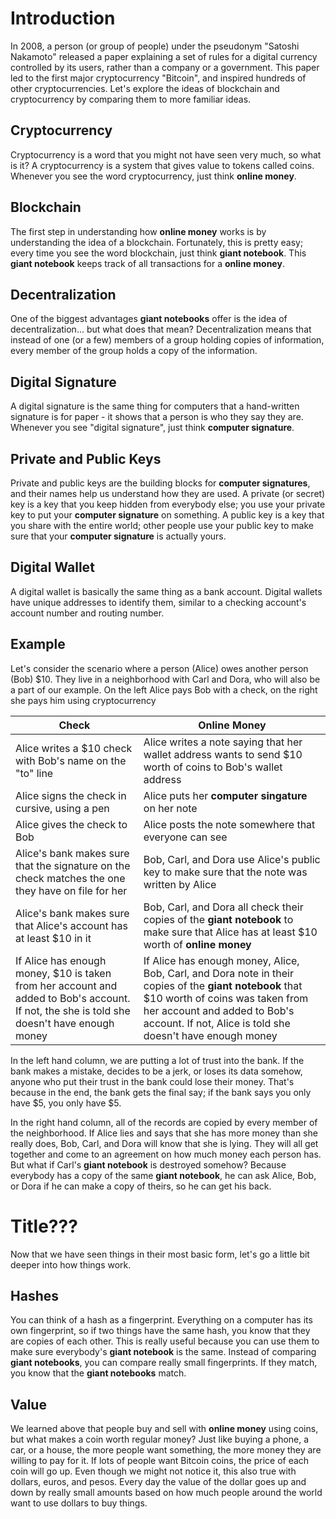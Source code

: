 # Introduction
In 2008, a person (or group of people) under the pseudonym "Satoshi Nakamoto" released a paper explaining a set of rules for a digital currency controlled by its users, rather than a company or a government. This paper led to the first major cryptocurrency "Bitcoin", and inspired hundreds of other cryptocurrencies.  Let's explore the ideas of blockchain and cryptocurrency by comparing them to more familiar ideas.

## Cryptocurrency
Cryptocurrency is a word that you might not have seen very much, so what is it?  A cryptocurrency is a system that gives value to tokens called coins.  Whenever you see the word cryptocurrency, just think **online money**.

## Blockchain
The first step in understanding how **online money** works is by understanding the idea of a blockchain.  Fortunately, this is pretty easy; every time you see the word blockchain, just think **giant notebook**. This **giant notebook** keeps track of all transactions for a **online money**.

## Decentralization
One of the biggest advantages **giant notebooks** offer is the idea of decentralization... but what does that mean?  Decentralization means that instead of one (or a few) members of a group holding copies of information, every member of the group holds a copy of the information.

## Digital Signature
A digital signature is the same thing for computers that a hand-written signature is for paper - it shows that a person is who they say they are. Whenever you see "digital signature", just think **computer signature**.

## Private and Public Keys
Private and public keys are the building blocks for **computer signatures**, and their names help us understand how they are used.  A private (or secret) key is a key that you keep hidden from everybody else; you use your private key to put your **computer signature** on something.  A public key is a key that you share with the entire world; other people use your public key to make sure that your **computer signature** is actually yours.

## Digital Wallet
A digital wallet is basically the same thing as a bank account.  Digital wallets have unique addresses to identify them, similar to a checking account's account number and routing number.

## Example
Let's consider the scenario where a person (Alice) owes another person (Bob) $10.  They live in a neighborhood with Carl and Dora, who will also be a part of our example.  On the left Alice pays Bob with a check, on the right she pays him using cryptocurrency

| Check | Online Money |
| --- | --- |
| Alice writes a $10 check with Bob's name on the "to" line | Alice writes a note saying that her wallet address wants to send $10 worth of coins to Bob's wallet address |
| Alice signs the check in cursive, using a pen | Alice puts her **computer singature** on her note |
| Alice gives the check to Bob | Alice posts the note somewhere that everyone can see |
| Alice's bank makes sure that the signature on the check matches the one they have on file for her | Bob, Carl, and Dora use Alice's public key to make sure that the note was written by Alice |
| Alice's bank makes sure that Alice's account has at least $10 in it | Bob, Carl, and Dora all check their copies of the **giant notebook** to make sure that Alice has at least $10 worth of **online money** |
| If Alice has enough money, $10 is taken from her account and added to Bob's account.  If not, the she is told she doesn't have enough money | If Alice has enough money, Alice, Bob, Carl, and Dora note in their copies of the **giant notebook** that $10 worth of coins was taken from her account and added to Bob's account.  If not, Alice is told she doesn't have enough money |

In the left hand column, we are putting a lot of trust into the bank.  If the bank makes a mistake, decides to be a jerk, or loses its data somehow, anyone who put their trust in the bank could lose their money.  That's because in the end, the bank gets the final say; if the bank says you only have $5, you only have $5.

In the right hand column, all of the records are copied by every member of the neighborhood.  If Alice lies and says that she has more money than she really does, Bob, Carl, and Dora will know that she is lying.  They will all get together and come to an agreement on how much money each person has.  But what if Carl's **giant notebook** is destroyed somehow?  Because everybody has a copy of the same **giant notebook**, he can ask Alice, Bob, or Dora if he can make a copy of theirs, so he can get his back.

# Title???
Now that we have seen things in their most basic form, let's go a little bit deeper into how things work.

## Hashes
You can think of a hash as a fingerprint.  Everything on a computer has its own fingerprint, so if two things have the same hash, you know that they are copies of each other.  This is really useful because you can use them to make sure everybody's **giant notebook** is the same.  Instead of comparing **giant notebooks**, you can compare really small fingerprints.  If they match, you know that the **giant notebooks** match.

## Value
We learned above that people buy and sell with **online money** using coins, but what makes a coin worth regular money?  Just like buying a phone, a car, or a house, the more people want something, the more money they are willing to pay for it.  If lots of people want Bitcoin coins, the price of each coin will go up.  Even though we might not notice it, this also true with dollars, euros, and pesos.  Every day the value of the dollar goes up and down by really small amounts based on how much people around the world want to use dollars to buy things.   
